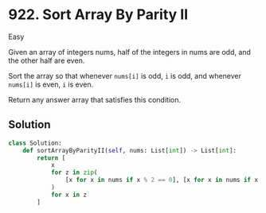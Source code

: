 # 922. Sort Array By Parity II

Easy

Given an array of integers nums, half of the integers in nums are odd, and the
other half are even.

Sort the array so that whenever `nums[i]` is odd, `i` is odd, and whenever
`nums[i]` is even, `i` is even.

Return any answer array that satisfies this condition.

## Solution

```python
class Solution:
    def sortArrayByParityII(self, nums: List[int]) -> List[int]:
        return [
            x
            for z in zip(
                [x for x in nums if x % 2 == 0], [x for x in nums if x % 2 == 1]
            )
            for x in z
        ]
```
